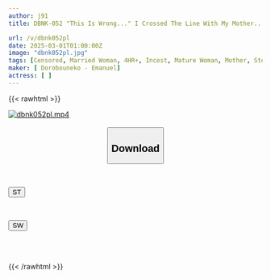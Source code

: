 ```yaml
---
author: j91
title: DBNK-052 "This Is Wrong..." I Crossed The Line With My Mother...! 4 Hours

url: /v/dbnk052pl
date: 2025-03-01T01:00:00Z
image: "dbnk052pl.jpg"
tags: [Censored, Married Woman, 4HR+, Incest, Mature Woman, Mother, Stepmother	]
maker: [ Dorobouneko - Emanuel]
actress: [ ]
---
```



{{< rawhtml >}}

<div class="video" data-videoid="L3XjBb03Yof6zl">
    <a href="javascript:;">
        <img src="/v/dbnk052pl/dbnk052pl.jpg" width="WIDTH" height="HEIGHT" alt="dbnk052pl.mp4" loading="lazy">
    </a>
</div>

<script type="text/javascript" src="https://j91.asia/asset/on-demand-st.js"></script>

<br>
  <link rel="stylesheet" href="https://j91.asia/asset/bs5.css">
  
  <center>
  <button class="btn btn-primary" type="button" data-bs-toggle="collapse" data-bs-target=".multi-collapse" aria-expanded="false" aria-controls="multiCollapseExample1 multiCollapseExample2"><h2>Download</h2></button></center>
</p>
<div class="row">
  <div class="col">
    <div class="collapse multi-collapse" id="multiCollapseExample1">
      <div class="card card-body">
	      	      <br>
<div class="buttons">  
<p><a href="/v/dbnk052pl/st.html" target="_blank"><button class="btn-hover color-3"><i class="fa fa-download"></i> ST</button></a></p></div>
    </div>
  </div>
</div>
  <div class="col">
    <div class="collapse multi-collapse" id="multiCollapseExample2">
      <div class="card card-body">
	      <br>
<div class="buttons">
<p><a href="/v/dbnk052pl/sw.html" target="_blank"><button class="btn-hover color-2"><i class="fa fa-download"></i> SW</button></a></p></div>
<br><br>
      </div>
    </div>
  </div>
</div>

{{< /rawhtml >}}